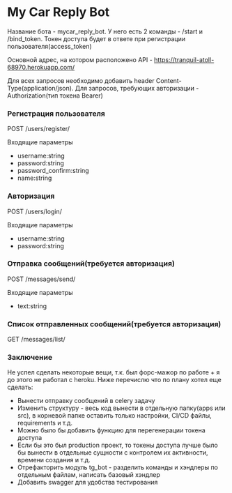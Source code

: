 # My Car Reply Bot

Название бота - mycar_reply_bot. У него есть 2 команды - /start и /bind_token. Токен доступа будет в ответе при регистрации пользователя(access_token)

Основной адрес, на котором расположено API - https://tranquil-atoll-68970.herokuapp.com/

Для всех запросов необходимо добавить header Content-Type(application/json). Для запросов, требующих авторизации - Authorization(тип токена Bearer)

### Регистрация пользователя

POST /users/register/

Входящие параметры
- username:string
- password:string
- password_confirm:string 
- name:string

### Авторизация

POST /users/login/

Входящие параметры
- username:string
- password:string

### Отправка сообщений(требуется авторизация)

POST /messages/send/

Входящие параметры
- text:string

### Список отправленных сообщений(требуется авторизация)

GET /messages/list/


### Заключение

Не успел сделать некоторые вещи, т.к. был форс-мажор по работе + я до этого не работал с heroku. Ниже перечислю что по плану
хотел еще сделать:
- Вынести отправку сообщений в celery задачу
- Изменить структуру - весь код вынести в отдельную папку(apps или src), в корневой папке оставить только настройки, 
  CI/CD файлы, requirements и т.д.
- Можно было бы добавить функцию для перегенерации токена доступа
- Если бы это был production проект, то токены доступа лучше было бы вынести в отдельные сущности с контролем их 
  активности, времени создания и т.д.    
- Отрефакторить модуль tg_bot - разделить команды и хэндлеры по отдельным файлам, написать базовый хэндлер
- Добавить swagger для удобства тестирования